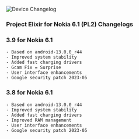 ![Device Changelog](https://i.imgur.com/C0Wcdr5.png)

### Project Elixir for Nokia 6.1 (PL2) Changelogs

### 3.9 for Nokia 6.1
```
- Based on android-13.0.0_r44
- Improved system stability
- Added fast charging drivers
- Gcam Fix = Surprise
- User interface enhancements
- Google security patch 2023-05
```

### 3.8 for Nokia 6.1
```
- Based on android-13.0.0_r44
- Improved system stability
- Added fast charging drivers
- Improved RAM management
- User interface enhancements
- Google security patch 2023-05
```
